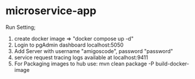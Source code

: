 # microservice-app

Run Setting;
 1. create docker image => "docker compose up -d"
 2. Login to pgAdmin dashboard localhost:5050
 3. Add Server with username "amigoscode", password "password"
 4. service request tracing logs available at localhost:9411
 5. For Packaging images to hub use: mvn clean package -P build-docker-image
